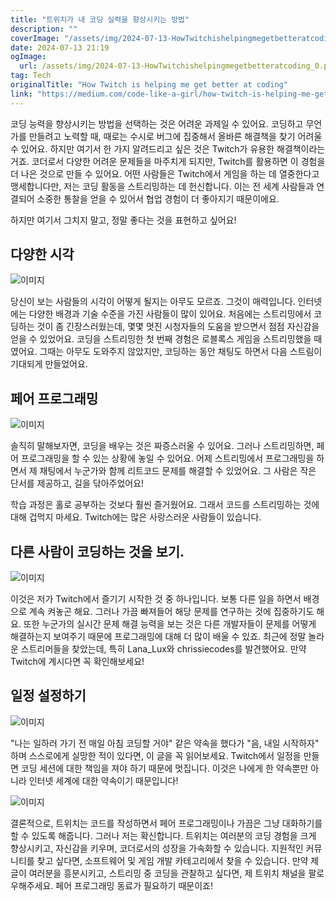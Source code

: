 ```yaml
---
title: "트위치가 내 코딩 실력을 향상시키는 방법"
description: ""
coverImage: "/assets/img/2024-07-13-HowTwitchishelpingmegetbetteratcoding_0.png"
date: 2024-07-13 21:19
ogImage: 
  url: /assets/img/2024-07-13-HowTwitchishelpingmegetbetteratcoding_0.png
tag: Tech
originalTitle: "How Twitch is helping me get better at coding"
link: "https://medium.com/code-like-a-girl/how-twitch-is-helping-me-get-better-at-coding-3d2c8eb38061"
---
```



코딩 능력을 향상시키는 방법을 선택하는 것은 어려운 과제일 수 있어요. 코딩하고 무언가를 만들려고 노력할 때, 때로는 수시로 버그에 집중해서 올바른 해결책을 찾기 어려울 수 있어요. 하지만 여기서 한 가지 알려드리고 싶은 것은 Twitch가 유용한 해결책이라는 거죠. 코더로서 다양한 어려운 문제들을 마주치게 되지만, Twitch를 활용하면 이 경험을 더 나은 것으로 만들 수 있어요. 어떤 사람들은 Twitch에서 게임을 하는 데 열중한다고 맹세합니다만, 저는 코딩 활동을 스트리밍하는 데 헌신합니다. 이는 전 세계 사람들과 연결되어 소중한 통찰을 얻을 수 있어서 협업 경험이 더 좋아지기 때문이에요.

하지만 여기서 그치지 말고, 정말 좋다는 것을 표현하고 싶어요!

## 다양한 시각

![이미지](/assets/img/2024-07-13-HowTwitchishelpingmegetbetteratcoding_0.png)

<div class="content-ad"></div>

당신이 보는 사람들의 시각이 어떻게 될지는 아무도 모르죠. 그것이 매력입니다. 인터넷에는 다양한 배경과 기술 수준을 가진 사람들이 많이 있어요. 처음에는 스트리밍에서 코딩하는 것이 좀 긴장스러웠는데, 몇몇 멋진 시청자들의 도움을 받으면서 점점 자신감을 얻을 수 있었어요. 코딩을 스트리밍한 첫 번째 경험은 로블록스 게임을 스트리밍했을 때였어요. 그때는 아무도 도와주지 않았지만, 코딩하는 동안 채팅도 하면서 다음 스트림이 기대되게 만들었어요.

## 페어 프로그래밍

![이미지](/assets/img/2024-07-13-HowTwitchishelpingmegetbetteratcoding_1.png)

솔직히 말해보자면, 코딩을 배우는 것은 짜증스러울 수 있어요. 그러나 스트리밍하면, 페어 프로그래밍을 할 수 있는 상황에 놓일 수 있어요. 어제 스트리밍에서 프로그래밍을 하면서 제 채팅에서 누군가와 함께 리트코드 문제를 해결할 수 있었어요. 그 사람은 작은 단서를 제공하고, 길을 닦아주었어요!

<div class="content-ad"></div>

학습 과정은 홀로 공부하는 것보다 훨씬 즐거웠어요. 그래서 코드를 스트리밍하는 것에 대해 겁먹지 마세요. Twitch에는 많은 사랑스러운 사람들이 있습니다.

## 다른 사람이 코딩하는 것을 보기.

![이미지](/assets/img/2024-07-13-HowTwitchishelpingmegetbetteratcoding_2.png)

이것은 저가 Twitch에서 즐기기 시작한 것 중 하나입니다. 보통 다른 일을 하면서 배경으로 계속 켜놓곤 해요. 그러나 가끔 빠져들어 해당 문제를 연구하는 것에 집중하기도 해요. 또한 누군가의 실시간 문제 해결 능력을 보는 것은 다른 개발자들이 문제를 어떻게 해결하는지 보여주기 때문에 프로그래밍에 대해 더 많이 배울 수 있죠. 최근에 정말 놀라운 스트리머들을 찾았는데, 특히 Lana_Lux와 chrissiecodes를 발견했어요. 만약 Twitch에 계시다면 꼭 확인해보세요!

<div class="content-ad"></div>

## 일정 설정하기

![이미지](/assets/img/2024-07-13-HowTwitchishelpingmegetbetteratcoding_3.png)

"나는 일하러 가기 전 매일 아침 코딩할 거야" 같은 약속을 했다가 "음, 내일 시작하자" 하며 스스로에게 실망한 적이 있다면, 이 글을 꼭 읽어보세요. Twitch에서 일정을 만들면 코딩 세션에 대한 책임을 져야 하기 때문에 멋집니다. 이것은 나에게 한 약속뿐만 아니라 인터넷 세계에 대한 약속이기 때문입니다!

![이미지](/assets/img/2024-07-13-HowTwitchishelpingmegetbetteratcoding_4.png)

<div class="content-ad"></div>

결론적으로, 트위치는 코드를 작성하면서 페어 프로그래밍이나 가끔은 그냥 대화하기를 할 수 있도록 해줍니다. 그러나 저는 확신합니다. 트위치는 여러분의 코딩 경험을 크게 향상시키고, 자신감을 키우며, 코더로서의 성장을 가속화할 수 있습니다. 지원적인 커뮤니티를 찾고 싶다면, 소프트웨어 및 게임 개발 카테고리에서 찾을 수 있습니다. 만약 제 글이 여러분을 흥분시키고, 스트리밍 중 코딩을 관찰하고 싶다면, 제 트위치 채널을 팔로우해주세요. 페어 프로그래밍 동료가 필요하기 때문이죠!